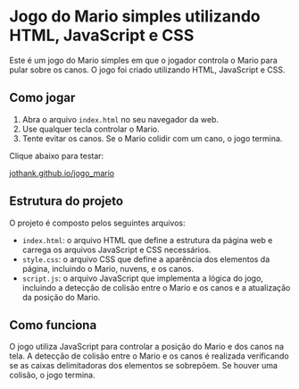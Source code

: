 # Jogo do Mario simples utilizando HTML, JavaScript e CSS

Este é um jogo do Mario simples em que o jogador controla o Mario para pular sobre os canos. O jogo foi criado utilizando HTML, JavaScript e CSS.

## Como jogar

1. Abra o arquivo `index.html` no seu navegador da web.
2. Use qualquer tecla controlar o Mario.
3. Tente evitar os canos. Se o Mario colidir com um cano, o jogo termina.

Clique abaixo para testar:

[jothank.github.io/jogo_mario](https://jothank.github.io/jogo_mario/)

## Estrutura do projeto

O projeto é composto pelos seguintes arquivos:

- `index.html`: o arquivo HTML que define a estrutura da página web e carrega os arquivos JavaScript e CSS necessários.
- `style.css`: o arquivo CSS que define a aparência dos elementos da página, incluindo o Mario, nuvens, e os canos.
- `script.js`: o arquivo JavaScript que implementa a lógica do jogo, incluindo a detecção de colisão entre o Mario e os canos e a atualização da posição do Mario.

## Como funciona

O jogo utiliza JavaScript para controlar a posição do Mario e dos canos na tela. A detecção de colisão entre o Mario e os canos é realizada verificando se as caixas delimitadoras dos elementos se sobrepõem. Se houver uma colisão, o jogo termina.
